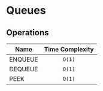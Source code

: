 # Queues

## Operations

| Name    | Time Complexity |
| ------- | :-------------: |
| ENQUEUE |     `O(1)`      |
| DEQUEUE |     `O(1)`      |
| PEEK    |     `O(1)`      |
